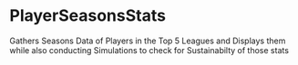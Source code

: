 # PlayerSeasonsStats
Gathers Seasons Data of Players in the Top 5 Leagues and Displays them while also conducting Simulations to check for Sustainabilty of those stats
